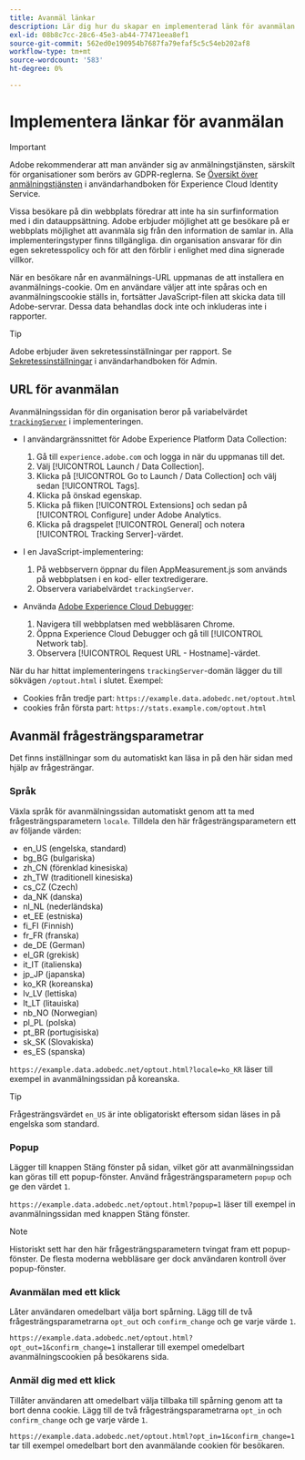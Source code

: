 ```yaml
---
title: Avanmäl länkar
description: Lär dig hur du skapar en implementerad länk för avanmälan för besökare på din webbplats.
exl-id: 08b8c7cc-28c6-45e3-ab44-77471eea8ef1
source-git-commit: 562ed0e190954b7687fa79efaf5c5c54eb202af8
workflow-type: tm+mt
source-wordcount: '583'
ht-degree: 0%

---
```


# Implementera länkar för avanmälan

>[!IMPORTANT]
>
>Adobe rekommenderar att man använder sig av anmälningstjänsten, särskilt för organisationer som berörs av GDPR-reglerna. Se [Översikt över anmälningstjänsten](https://experienceleague.adobe.com/docs/id-service/using/implementation/opt-in-service/optin-overview.html) i användarhandboken för Experience Cloud Identity Service.

Vissa besökare på din webbplats föredrar att inte ha sin surfinformation med i din datauppsättning. Adobe erbjuder möjlighet att ge besökare på er webbplats möjlighet att avanmäla sig från den information de samlar in. Alla implementeringstyper finns tillgängliga. din organisation ansvarar för din egen sekretesspolicy och för att den förblir i enlighet med dina signerade villkor.

När en besökare når en avanmälnings-URL uppmanas de att installera en avanmälnings-cookie. Om en användare väljer att inte spåras och en avanmälningscookie ställs in, fortsätter JavaScript-filen att skicka data till Adobe-servrar. Dessa data behandlas dock inte och inkluderas inte i rapporter.

>[!TIP]
>
>Adobe erbjuder även sekretessinställningar per rapport. Se [Sekretessinställningar](../../admin/admin/privacy-settings.md) i användarhandboken för Admin.

## URL för avanmälan

Avanmälningssidan för din organisation beror på variabelvärdet [`trackingServer`](../vars/config-vars/trackingserver.md) i implementeringen.

* I användargränssnittet för Adobe Experience Platform Data Collection:
   1. Gå till `experience.adobe.com` och logga in när du uppmanas till det.
   1. Välj [!UICONTROL Launch / Data Collection].
   1. Klicka på [!UICONTROL Go to Launch / Data Collection] och välj sedan [!UICONTROL Tags].
   1. Klicka på önskad egenskap.
   1. Klicka på fliken [!UICONTROL Extensions] och sedan på [!UICONTROL Configure] under Adobe Analytics.
   1. Klicka på dragspelet [!UICONTROL General] och notera [!UICONTROL Tracking Server]-värdet.

* I en JavaScript-implementering:
   1. På webbservern öppnar du filen AppMeasurement.js som används på webbplatsen i en kod- eller textredigerare.
   1. Observera variabelvärdet `trackingServer`.

* Använda [Adobe Experience Cloud Debugger](https://experienceleague.adobe.com/docs/debugger/using/experience-cloud-debugger.html):
   1. Navigera till webbplatsen med webbläsaren Chrome.
   1. Öppna Experience Cloud Debugger och gå till [!UICONTROL Network tab].
   1. Observera [!UICONTROL Request URL - Hostname]-värdet.

När du har hittat implementeringens `trackingServer`-domän lägger du till sökvägen `/optout.html` i slutet. Exempel:

* Cookies från tredje part: `https://example.data.adobedc.net/optout.html`
* cookies från första part: `https://stats.example.com/optout.html`

## Avanmäl frågesträngsparametrar

Det finns inställningar som du automatiskt kan läsa in på den här sidan med hjälp av frågesträngar.

### Språk

Växla språk för avanmälningssidan automatiskt genom att ta med frågesträngsparametern `locale`. Tilldela den här frågesträngsparametern ett av följande värden:

* en_US (engelska, standard)
* bg_BG (bulgariska)
* zh_CN (förenklad kinesiska)
* zh_TW (traditionell kinesiska)
* cs_CZ (Czech)
* da_NK (danska)
* nl_NL (nederländska)
* et_EE (estniska)
* fi_FI (Finnish)
* fr_FR (franska)
* de_DE (German)
* el_GR (grekisk)
* it_IT (italienska)
* jp_JP (japanska)
* ko_KR (koreanska)
* lv_LV (lettiska)
* lt_LT (litauiska)
* nb_NO (Norwegian)
* pl_PL (polska)
* pt_BR (portugisiska)
* sk_SK (Slovakiska)
* es_ES (spanska)

`https://example.data.adobedc.net/optout.html?locale=ko_KR` läser till exempel in avanmälningssidan på koreanska.

>[!TIP]
>
>Frågesträngsvärdet `en_US` är inte obligatoriskt eftersom sidan läses in på engelska som standard.

### Popup

Lägger till knappen Stäng fönster på sidan, vilket gör att avanmälningssidan kan göras till ett popup-fönster. Använd frågesträngsparametern `popup` och ge den värdet `1`.

`https://example.data.adobedc.net/optout.html?popup=1` läser till exempel in avanmälningssidan med knappen Stäng fönster.

>[!NOTE]
>
>Historiskt sett har den här frågesträngsparametern tvingat fram ett popup-fönster. De flesta moderna webbläsare ger dock användaren kontroll över popup-fönster.

### Avanmälan med ett klick

Låter användaren omedelbart välja bort spårning. Lägg till de två frågesträngsparametrarna `opt_out` och `confirm_change` och ge varje värde `1`.

`https://example.data.adobedc.net/optout.html?opt_out=1&confirm_change=1` installerar till exempel omedelbart avanmälningscookien på besökarens sida.

### Anmäl dig med ett klick

Tillåter användaren att omedelbart välja tillbaka till spårning genom att ta bort denna cookie. Lägg till de två frågesträngsparametrarna `opt_in` och `confirm_change` och ge varje värde `1`.

`https://example.data.adobedc.net/optout.html?opt_in=1&confirm_change=1` tar till exempel omedelbart bort den avanmälande cookien för besökaren.
